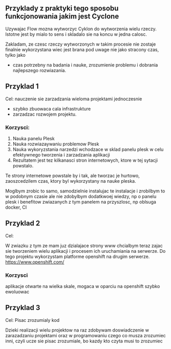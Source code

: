 ## Przyklady z praktyki tego sposobu funkcjonowania jakim jest Cyclone
Uzywajac Flow mozna wytworzyc Cyklon do wytworzenia wielu rzeczy.
Istotne jest by mialo to sens i skladalo sie na koncu w jedna calosc.

Zakladam, ze czesc rzeczy wytworzonych w takim procesie nie zostaje finalnie wykorzystana wiec jest brana pod uwage nie jako stracony czas,
tylko jako 
- czas potrzebny na badania i nauke, zrozumienie problemu i dobrania najlepszego rozwiazania.


## Przyklad 1
Cel: nauczenie sie zarzadzania wieloma projektami jednoczesnie
+ szybko zbuowaca cala infrastrukture
+ zarzadzac rozwojem projektu.

### Korzysci:
1. Nauka panelu Plesk
2. Nauka rozwiazaywaniu problemow Plesk
3. Nauka wykoryzstania narzedzi wchodzace w sklad panelu plesk w celu efektywnego tworzenia i zarzadzania aplikacji
4. Rezultatem jest tez kilkanasci stron internetowych, ktore w tej sytacji powstalo.

Te strony internetowe powstale by i tak, ale tworzac je hurtowo, zaoszcedzilem czas, ktory byl wykorzystany na nauke pleska.

Moglbym zrobic to samo, samodzielnie instalujac te instalacje i zrobilbym to w podobnym czasie ale nie zdobylbym dodatkwoej wiedzy, np o panelu plesk i benefitow zwiazanych z tym panelem na przyszlosc, np oblsuga docker, CI 


## Przyklad 2
Cel: 

W zwiazku z tym ze mam juz dzialajace strony www
chcialbym teraz zajac sie tworzeniem wielu aplikacji i procesem ich uruchamiania na serwerze.
Do tego projektu wykorzystam platforme openshift na drugim serwerze.
https://www.openshift.com/

### Korzysci
aplikacje otwarte na wielka skale, mogaca w oparciu na openshift szybko ewoluowac


## Przyklad 3
Cel: Pisac zrozumialy kod

Dzieki realizacji wielu projektow na raz zdobywam doswiadczenie w zarazadzaniu projektami
oraz w programowaniu czego  co musza zrozumiec inni,
czyli ucze sie pisac zrozumiale, bo kazdy kto czyta musi to zrozumiec
